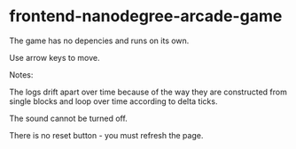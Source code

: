 frontend-nanodegree-arcade-game
===============================

The game has no depencies and runs on its own.

Use arrow keys to move.

Notes:

The logs drift apart over time because of the way they are constructed from single blocks and loop over time according to delta ticks.

The sound cannot be turned off.

There is no reset button - you must refresh the page.
